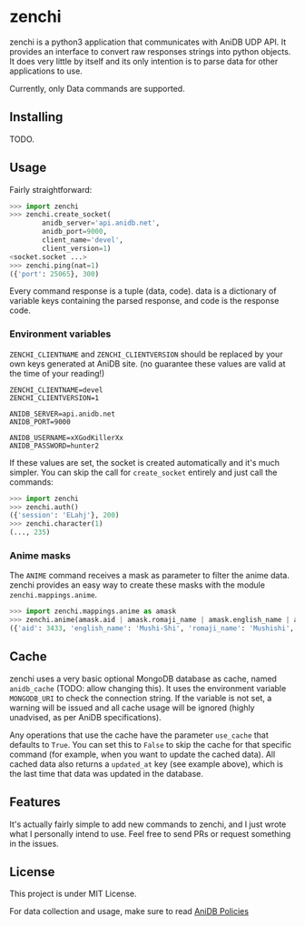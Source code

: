 # zenchi

zenchi is a python3 application that communicates with AniDB UDP API. It provides an interface to convert raw responses strings into python objects. It does very little by itself and its only intention is to parse data for other applications to use.

Currently, only Data commands are supported.

## Installing

TODO.


## Usage

Fairly straightforward:

```python
>>> import zenchi
>>> zenchi.create_socket(
        anidb_server='api.anidb.net',
        anidb_port=9000,
        client_name='devel',
        client_version=1)
<socket.socket ...>
>>> zenchi.ping(nat=1)
({'port': 25065}, 300)
```

Every command response is a tuple (data, code). data is a dictionary of variable keys containing the parsed response, and code is the response code.

### Environment variables

`ZENCHI_CLIENTNAME` and `ZENCHI_CLIENTVERSION` should be replaced by your own keys generated at AniDB site. (no guarantee these values are valid at the time of your reading!)

```
ZENCHI_CLIENTNAME=devel
ZENCHI_CLIENTVERSION=1

ANIDB_SERVER=api.anidb.net
ANIDB_PORT=9000

ANIDB_USERNAME=xXGodKillerXx
ANIDB_PASSWORD=hunter2
```

If these values are set, the socket is created automatically and it's much simpler. You can skip the call for `create_socket` entirely and just call the commands:

```python
>>> import zenchi
>>> zenchi.auth()
({'session': 'ELahj'}, 200)
>>> zenchi.character(1)
(..., 235)
```

### Anime masks

The `ANIME` command receives a mask as parameter to filter the anime data. zenchi provides an easy way to create these masks with the module `zenchi.mappings.anime`.

```python
>>> import zenchi.mappings.anime as amask
>>> zenchi.anime(amask.aid | amask.romaji_name | amask.english_name | amask.short_name | amask.year, aid=3433) 
({'aid': 3433, 'english_name': 'Mushi-Shi', 'romaji_name': 'Mushishi', 'short_name': ['Mushi'], 'updated_at': datetime.datetime(2019, 11, 10, 19, 55, 18, 1000), 'year': '2005-2006'}, 230)
```


## Cache

zenchi uses a very basic optional MongoDB database as cache, named `anidb_cache` (TODO: allow changing this). It uses the environment variable `MONGODB_URI` to check the connection string. If the variable is not set, a warning will be issued and all cache usage will be ignored (highly unadvised, as per AniDB specifications).

Any operations that use the cache have the parameter `use_cache` that defaults to `True`. You can set this to `False` to skip the cache for that specific command (for example, when you want to update the cached data). All cached data also returns a `updated_at` key (see example above), which is the last time that data was updated in the database.


## Features

It's actually fairly simple to add new commands to zenchi, and I just wrote what I personally intend to use.
Feel free to send PRs or request something in the issues.

## License

This project is under MIT License.

For data collection and usage, make sure to read [AniDB Policies](https://anidb.net/policy) 
